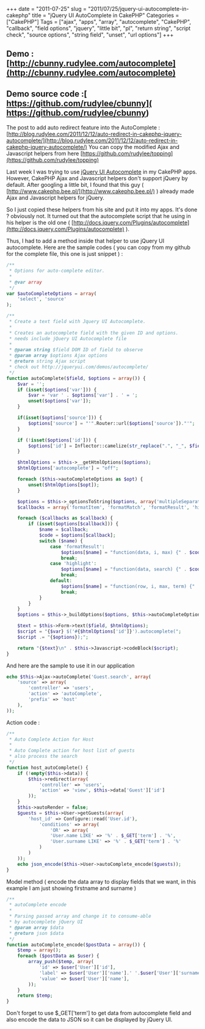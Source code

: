 +++
date = "2011-07-25"
slug = "2011/07/25/jquery-ui-autocomplete-in-cakephp"
title = "jQuery UI AutoComplete in CakePHP"
Categories = ["CakePHP"]
Tags = ["ajax", "apps", "array", "autocomplete", "CakePHP", "callback", "field options", "jquery", "little bit", "pl", "return string", "script check", "source options", "string field", "unset", "url options"]
+++

 
 
## Demo : [http://cbunny.rudylee.com/autocomplete](http://cbunny.rudylee.com/autocomplete)
## Demo source code :[ https://github.com/rudylee/cbunny]( https://github.com/rudylee/cbunny)

The post to add auto redirect feature into the AutoComplete : [http://blog.rudylee.com/2011/12/12/auto-redirect-in-cakephp-jquery-autocomplete/](http://blog.rudylee.com/2011/12/12/auto-redirect-in-cakephp-jquery-autocomplete/)
You can copy the modified Ajax and Javascript helpers from here [https://github.com/rudylee/topping](https://github.com/rudylee/topping)

Last week I was trying to use [jQuery UI Autocomplete](http://jqueryui.com/demos/autocomplete/) in my CakePHP apps. However, CakePHP Ajax and Javascript helpers don't support jQuery by default. After googling a little bit, I found that this guy ( [http://www.cakephp.bee.pl/](http://www.cakephp.bee.pl/) ) already made Ajax and Javascript helpers for jQuery.

So I just copied these helpers from his site and put it into my apps. It's done ? obviously not. It turned out that the autocomplete script that he using in his helper is the old one ( [http://docs.jquery.com/Plugins/autocomplete](http://docs.jquery.com/Plugins/autocomplete) ).

Thus, I had to add a method inside that helper to use jQuery UI autocomplete. Here are the sample codes ( you can copy from my github for the complete file, this one is just snippet ) :

``` php    
/**
 * Options for auto-complete editor.
 *
 * @var array
 */
var $autoCompleteOptions = array(
    'select', 'source'
);

/**
 * Create a text field with Jquery UI Autocomplete.
 *
 * Creates an autocomplete field with the given ID and options.
 * needs include jQuery UI Autocomplete file
 *
 * @param string $field DOM ID of field to observe
 * @param array $options Ajax options
 * @return string Ajax script
 * check out http://jqueryui.com/demos/autocomplete/
 */
function autoComplete($field, $options = array()) {
    $var = '';
    if (isset($options['var'])) {
        $var = 'var ' . $options['var'] . ' = ';
        unset($options['var']);
    }

    if(isset($options['source'])) {
        $options['source'] = "'".Router::url($options['source'])."'";
    }

    if (!isset($options['id'])) {
        $options['id'] = Inflector::camelize(str_replace(".", "_", $field));
    }

    $htmlOptions = $this->__getHtmlOptions($options);
    $htmlOptions['autocomplete'] = "off";

    foreach ($this->autoCompleteOptions as $opt) {
        unset($htmlOptions[$opt]);
    }

    $options = $this->_optionsToString($options, array('multipleSeparator'));
    $callbacks = array('formatItem', 'formatMatch', 'formatResult', 'highlight');

    foreach ($callbacks as $callback) {
        if (isset($options[$callback])) {
            $name = $callback;
            $code = $options[$callback];
            switch ($name) {
                case 'formatResult':
                    $options[$name] = "function(data, i, max) {" . $code . "}";
                    break;
                case 'highlight':
                    $options[$name] = "function(data, search) {" . $code . "}";
                    break;
                default:
                    $options[$name] = "function(row, i, max, term) {" . $code . "}";
                    break;
            }
        }
    }
    $options = $this->_buildOptions($options, $this->autoCompleteOptions);

    $text = $this->Form->text($field, $htmlOptions);
    $script = "{$var} $('#{$htmlOptions['id']}').autocomplete(";
    $script .= "{$options});";

    return "{$text}\n" . $this->Javascript->codeBlock($script);
}
```


And here are the sample to use it in our application

``` php    
echo $this->Ajax->autoComplete('Guest.search', array(
    'source' => array(
        'controller' => 'users',
        'action' => 'autoComplete',
        'prefix' => 'host'
    ),
));
```

Action code :

``` php
/**
 * Auto Complete Action for Host
 *
 * Auto Complete action for host list of guests
 * also process the search
 */
function host_autoComplete() {
    if (!empty($this->data)) {
        $this->redirect(array(
            'controller' => 'users',
            'action' => 'view', $this->data['Guest']['id']
        ));
    }
    $this->autoRender = false;
    $guests = $this->User->getGuests(array(
        'host_id' => Configure::read('User.id'),
            'conditions' => array(
                'OR' => array(
                'User.name LIKE' => '%' . $_GET['term'] . '%',
                'User.surname LIKE' => '%' . $_GET['term'] . '%'
            )
        )
    ));
    echo json_encode($this->User->autoComplete_encode($guests));
}
```

Model method ( encode the data array to display fields that we want, in this example I am just showing firstname and surname )

``` php    
/**
 * autoComplete encode
 *
 * Parsing passed array and change it to consume-able
 * by autocomplete jQuery UI
 * @param array $data
 * @return json $data
 */
function autoComplete_encode($postData = array()) {
    $temp = array();
    foreach ($postData as $user) {
        array_push($temp, array(
            'id' => $user['User']['id'],
            'label' => $user['User']['name'].' '.$user['User']['surname'],
            'value' => $user['User']['name'],
        ));
    }
    return $temp;
}
```

Don't forget to use $_GET['term'] to get data from autocomplete field and also encode the data to JSON so it can be displayed by jQuery UI.
